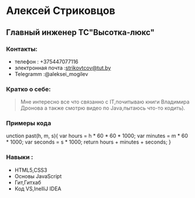 # Алексей Стриковцов
## Главный инженер ТС"Высотка-люкс"
### Контакты:
* телефон : +375447077116 
* электронная почта :strikovtcov@tut.by
* Telegramm :@aleksei_mogilev

###  Кратко о себе:
> Мне интересно все что связанно с IT,почитываю книги Владимира Дронова 
>а также смотрю видео по Java,пытаюсь что-то кодить).

### Примеры кода
unction past(h, m, s){
  var hours = h * 60 * 60 * 1000;
  var minutes = m * 60 * 1000;
  var seconds = s * 1000;
  return hours + minutes + seconds;
}
### Навыки :
* HTML5,CSS3
* Основы JavaScript
* Гит,Гитхаб
* Код VS,InelliJ IDEA


